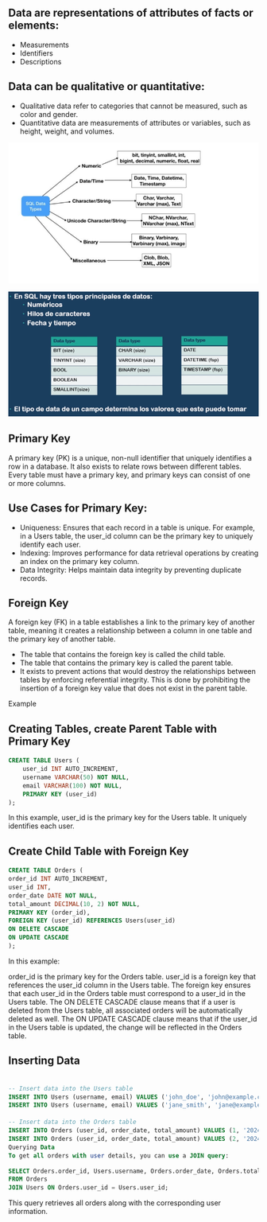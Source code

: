## Data are representations of attributes of facts or elements:

- Measurements
- Identifiers
- Descriptions

## Data can be qualitative or quantitative:

- Qualitative data refer to categories that cannot be measured, such as color and gender.
- Quantitative data are measurements of attributes or variables, such as height, weight, and volumes.

![My Image](./images/types-of-data.jpg)

![My Image2](./images/datatype2.png)

## Primary Key

A primary key (PK) is a unique, non-null identifier that uniquely identifies a row in a database. It also exists to relate rows between different tables. Every table must have a primary key, and primary keys can consist of one or more columns.

## Use Cases for Primary Key:

- Uniqueness: Ensures that each record in a table is unique. For example, in a Users table, the user_id column can be the primary key to uniquely identify each user.
- Indexing: Improves performance for data retrieval operations by creating an index on the primary key column.
- Data Integrity: Helps maintain data integrity by preventing duplicate records.

## Foreign Key

A foreign key (FK) in a table establishes a link to the primary key of another table, meaning it creates a relationship between a column in one table and the primary key of another table.

- The table that contains the foreign key is called the child table.
- The table that contains the primary key is called the parent table.
- It exists to prevent actions that would destroy the relationships between tables by enforcing referential integrity. This is done by prohibiting the insertion of a foreign key value that does not exist in the parent table.

Example

## Creating Tables, create Parent Table with Primary Key

```sql
CREATE TABLE Users (
    user_id INT AUTO_INCREMENT,
    username VARCHAR(50) NOT NULL,
    email VARCHAR(100) NOT NULL,
    PRIMARY KEY (user_id)
);
```

In this example, user_id is the primary key for the Users table. It uniquely identifies each user.

## Create Child Table with Foreign Key

```sql
CREATE TABLE Orders (
order_id INT AUTO_INCREMENT,
user_id INT,
order_date DATE NOT NULL,
total_amount DECIMAL(10, 2) NOT NULL,
PRIMARY KEY (order_id),
FOREIGN KEY (user_id) REFERENCES Users(user_id)
ON DELETE CASCADE
ON UPDATE CASCADE
);
```

In this example:

order_id is the primary key for the Orders table.
user_id is a foreign key that references the user_id column in the Users table.
The foreign key ensures that each user_id in the Orders table must correspond to a user_id in the Users table. The ON DELETE CASCADE clause means that if a user is deleted from the Users table, all associated orders will be automatically deleted as well. The ON UPDATE CASCADE clause means that if the user_id in the Users table is updated, the change will be reflected in the Orders table.

## Inserting Data

```sql

-- Insert data into the Users table
INSERT INTO Users (username, email) VALUES ('john_doe', 'john@example.com');
INSERT INTO Users (username, email) VALUES ('jane_smith', 'jane@example.com');

-- Insert data into the Orders table
INSERT INTO Orders (user_id, order_date, total_amount) VALUES (1, '2024-08-08', 100.50);
INSERT INTO Orders (user_id, order_date, total_amount) VALUES (2, '2024-08-08', 150.75);
Querying Data
To get all orders with user details, you can use a JOIN query:
```

```sql
SELECT Orders.order_id, Users.username, Orders.order_date, Orders.total_amount
FROM Orders
JOIN Users ON Orders.user_id = Users.user_id;
```

This query retrieves all orders along with the corresponding user information.
